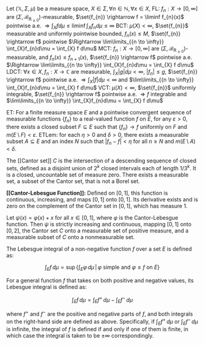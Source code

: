 Let $(\mathbb{X},\Sigma, \mu)$ be a measure space, $X \in \Sigma, \forall n \in \mathbb{N}, \forall x \in X,$
FL: $f_{n}:X \rightarrow [0,\infty]$ are $(\Sigma ,\operatorname {\mathcal {B}} _{\mathbb {R} _{\geq 0}})$-measurable, $\set{f_{n}} \rightarrow f = \liminf f_{n}(x)$ pointwise a.e. $\Rightarrow  \int_{X}f d\mu \leq \liminf \int_{X}f_{n}d\mu \leq \infty$
 BCT: $\mu (X) < \infty$, $\set{f_{n}}$ measurable and uniformly pointwise bounded,  $f_{n}(x) \leq M$, $\set{f_{n}} \rightarrow f$ pointwise $\Rightarrow \lim\limits_{{n \to \infty}} \int_{X}f_{n}d\mu = \int_{X} f d\mu$
 MCT: $f_{n}:X \rightarrow [0,\infty]$ are $(\Sigma ,\operatorname {\mathcal {B}} _{\mathbb {R} _{\geq 0}})$-measurable, and $f_{n}(x) \leq f_{n+1}(x)$, $\set{f_{n}} \rightarrow f$ pointwise a.e. $\Rightarrow \lim\limits_{{n \to \infty}} \int_{X}f_{n}d\mu = \int_{X} f d\mu$
 LDCT: $\forall x \in X, f_{n}:X \rightarrow \mathbb{C}$ are measurable, $\int_{X} |g| d\mu < \infty$, $|f_{n} | \leq g$, $\set{f_{n}} \rightarrow f$ pointwise a.e. $\Rightarrow \int_{X} |f| d\mu < \infty$ and $\lim\limits_{{n \to \infty}} \int_{X}f_{n}d\mu = \int_{X} f d\mu$
 VCT: $\mu (X) < \infty$, $\set{f_{n}}$ uniformly integrable, $\set{f_{n}} \rightarrow f$ pointwise a.e. $\Rightarrow f$ integrable and $\lim\limits_{{n \to \infty}}  \int_{X}f_{n}d\mu = \int_{X} f d\mu$

ET: For a finite measure space $E$ and a pointwise convergent sequence of measurable functions $\{f_n\}$ to a real-valued function $f$ on $E$, for any $\varepsilon > 0$, there exists a closed subset $F \subseteq E$ such that $\{f_n\} \rightarrow f$ uniformly on $F$ and $m(E \setminus F) < \varepsilon$.
ETLem: for each $\eta > 0$ and $\delta > 0$, there exists a measurable subset $A \subseteq E$ and an index $N$ such that $|f_n - f| < \eta$ for all $n \geq N$ and $m(E \setminus A) < \delta$.

The [[Cantor set]] $C$ is the intersection of a descending sequence of closed sets, defined as a disjoint union of $2^k$ closed intervals each of length $1/3^k$. It is a closed, uncountable set of measure zero.   There exists a measurable set, a subset of the Cantor set, that is not a Borel set.

 **[[Cantor-Lebesgue Function]]:** Defined on $[0,1]$, this function is continuous, increasing, and maps $[0,1]$ onto $[0,1]$. Its derivative exists and is zero on the complement of the Cantor set in $[0,1]$, which has measure 1.

  Let $\psi(x) = \varphi(x) + x$ for all $x \in [0, 1]$, where $\varphi$ is the Cantor-Lebesgue function. Then $\psi$ is strictly increasing and continuous, mapping $[0,1]$ onto $[0,2]$, the Cantor set $C$ onto a measurable set of positive measure, and a measurable subset of $C$ onto a nonmeasurable set.

The Lebesgue integral of a non-negative function $f$ over a set $E$ is defined as:

$$ \int_E f \, d\mu = \sup \left\{ \int_E \varphi \, d\mu \, \middle| \, \varphi \text{ simple and } \varphi \leq f \text{ on } E \right\} $$

For a general function $f$ that takes on both positive and negative values, its Lebesgue integral is defined as:

$$ \int_E f \, d\mu = \int_E f^+ \, d\mu - \int_E f^- \, d\mu $$

where $f^+$ and $f^-$ are the positive and negative parts of $f$, and both integrals on the right-hand side are defined as above. Specifically, if $\int_E f^+ \, d\mu$ or $\int_E f^- \, d\mu$ is infinite, the integral of $f$ is defined if and only if one of them is finite, in which case the integral is taken to be $\pm \infty$ correspondingly.


